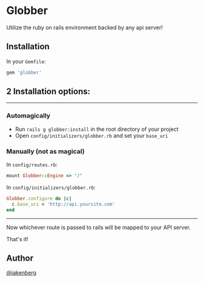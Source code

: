 # Globber
Utilize the ruby on rails environment backed by any api server!

## Installation
In your `Gemfile`:
```ruby
gem 'globber'
```
## 2 Installation options:
-----
### Automagically
- Run `rails g globber:install` in the root directory of your project
- Open `config/initializers/globber.rb` and set your `base_uri`

### Manually (not as magical)
In `config/routes.rb`:
```ruby
mount Globber::Engine => "/"
```
In `config/initializers/globber.rb`:
```ruby
Globber.configure do |c|
  c.base_uri = 'http://api.yoursite.com'
end
```
----
Now whichever route is passed to rails will be mapped to your API server.

That's it!

## Author
[@jakenberg](https://github.com/jakenberg)